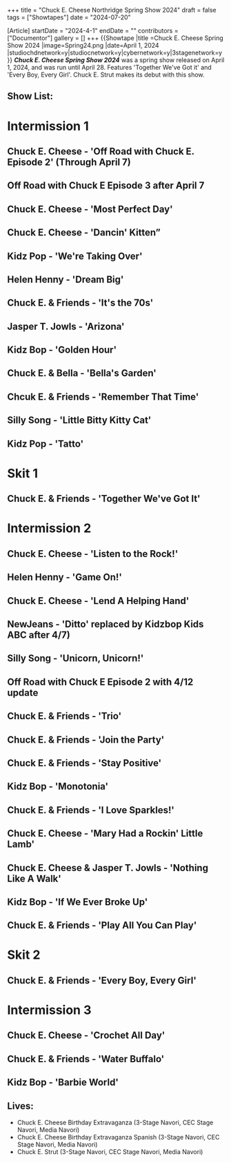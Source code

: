 +++
title = "Chuck E. Cheese Northridge Spring Show 2024"
draft = false
tags = ["Showtapes"]
date = "2024-07-20"

[Article]
startDate = "2024-4-1"
endDate = ""
contributors = ["Documentor"]
gallery = []
+++
{{Showtape
|title =Chuck E. Cheese Spring Show 2024
|image=Spring24.png
|date=April 1, 2024
|studiochdnetwork=y|studiocnetwork=y|cybernetwork=y|3stagenetwork=y}}
<b><i>Chuck E. Cheese Spring Show 2024</b></i> was a spring show released on April 1, 2024, and was run until April 28. Features 'Together We've Got it' and 'Every Boy, Every Girl'. Chuck E. Strut makes its debut with this show. 

<h2> Show List: </h2>

# <b>Intermission 1</b>
## Chuck E. Cheese - 'Off Road with Chuck E. Episode 2' (Through April 7)
## Off Road with Chuck E Episode 3 after April 7
## Chuck E. Cheese - 'Most Perfect Day'
## Chuck E. Cheese - 'Dancin' Kitten”
## Kidz Pop - 'We're Taking Over'
## Helen Henny - 'Dream Big'
## Chuck E. & Friends - 'It's the 70s'
## Jasper T. Jowls - 'Arizona'
## Kidz Bop - 'Golden Hour'
## Chuck E. & Bella - 'Bella's Garden'
## Chcuk E. & Friends - 'Remember That Time'
## Silly Song - 'Little Bitty Kitty Cat'
## Kidz Pop - 'Tatto'
# <b>Skit 1</b>
## Chuck E. & Friends - 'Together We've Got It'
# <b>Intermission 2</b>
## Chuck E. Cheese - 'Listen to the Rock!'
## Helen Henny - 'Game On!'
## Chuck E. Cheese - 'Lend A Helping Hand'
## NewJeans - 'Ditto' replaced by Kidzbop Kids ABC after 4/7)
## Silly Song - 'Unicorn, Unicorn!'
## Off Road with Chuck E Episode 2 with 4/12 update
## Chuck E. & Friends - 'Trio'
## Chuck E. & Friends - 'Join the Party'
## Chuck E. & Friends - 'Stay Positive'
## Kidz Bop - 'Monotonia'
## Chuck E. & Friends - 'I Love Sparkles!'
## Chuck E. Cheese - 'Mary Had a Rockin' Little Lamb'
## Chuck E. Cheese & Jasper T. Jowls - 'Nothing Like A Walk'
## Kidz Bop - 'If We Ever Broke Up'
## Chuck E. & Friends - 'Play All You Can Play'
# <b>Skit 2</b>
## Chuck E. & Friends - 'Every Boy, Every Girl'
# <b>Intermission 3</b>
## Chuck E. Cheese - 'Crochet All Day'
## Chuck E. & Friends - 'Water Buffalo'
## Kidz Bop - 'Barbie World'

<h2> Lives: </h2>

* Chuck E. Cheese Birthday Extravaganza (3-Stage Navori, CEC Stage Navori, Media Navori)
* Chuck E. Cheese Birthday Extravaganza Spanish (3-Stage Navori, CEC Stage Navori, Media Navori)
* Chuck E. Strut (3-Stage Navori, CEC Stage Navori, Media Navori)
